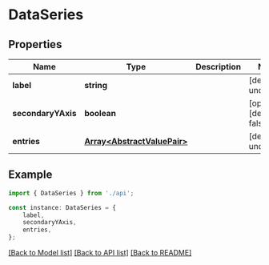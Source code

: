 # DataSeries


## Properties

Name | Type | Description | Notes
------------ | ------------- | ------------- | -------------
**label** | **string** |  | [default to undefined]
**secondaryYAxis** | **boolean** |  | [optional] [default to false]
**entries** | [**Array&lt;AbstractValuePair&gt;**](AbstractValuePair.md) |  | [default to undefined]

## Example

```typescript
import { DataSeries } from './api';

const instance: DataSeries = {
    label,
    secondaryYAxis,
    entries,
};
```

[[Back to Model list]](../README.md#documentation-for-models) [[Back to API list]](../README.md#documentation-for-api-endpoints) [[Back to README]](../README.md)
